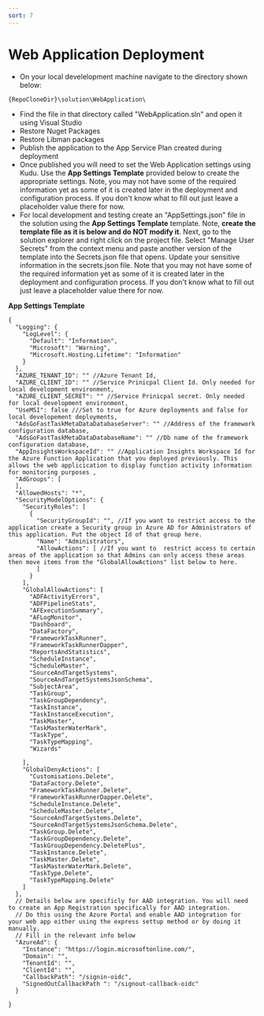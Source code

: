 ```yaml
---
sort: 7
---
```


# Web Application Deployment

* On your local develelopment machine navigate to the directory shown below:
``` fs_name
{RepoCloneDir}\solution\WebApplication\
```
* Find the file in that directory called "WebApplication.sln" and open it using Visual Studio
* Restore Nuget Packages
* Restore Libman packages
* Publish the application to the App Service Plan created during deployment
* Once published you will need to set the Web Application settings using Kudu. Use the **App Settings Template** provided below to create the appropriate settings. Note, you may not have some of the required information yet as some of it is created later in the deployment and configuration process. If you don't know what to fill out just leave a placeholder value there for now.  
* For local development and testing create an "AppSettings.json" file in the solution using the **App Settings Template** template. Note, **create the template file as it is below and do NOT modify it**. Next, go to the solution explorer and right click on the project file. Select "Manage User Secrets" from the context menu and paste another version of the template into the Secrets.json file that opens. Update your sensitive information in the secrets.json file. Note that you may not have some of the required information yet as some of it is created later in the deployment and configuration process. If you don't know what to fill out just leave a placeholder value there for now.

**App Settings Template**
```jsonc
{
  "Logging": {
    "LogLevel": {
      "Default": "Information",
      "Microsoft": "Warning",
      "Microsoft.Hosting.Lifetime": "Information"
    }
  },
  "AZURE_TENANT_ID": "" //Azure Tenant Id,
  "AZURE_CLIENT_ID": "" //Service Prinicpal Client Id. Only needed for local development environment,
  "AZURE_CLIENT_SECRET": "" //Service Prinicpal secret. Only needed for local development environment,
  "UseMSI": false ///Set to true for Azure deployments and false for local developement deployments,
  "AdsGoFastTaskMetaDataDatabaseServer": "" //Address of the framework configuration database,
  "AdsGoFastTaskMetaDataDatabaseName": "" //Db name of the framework configuration database,
  "AppInsightsWorkspaceId": "" //Application Insights Workspace Id for the Azure Function Application that you deployed previously. This allows the web applicication to display function activity information for monitoring purposes ,
  "AdGroups": [
  ],
  "AllowedHosts": "*",
  "SecurityModelOptions": {
    "SecurityRoles": [
      {
        "SecurityGroupId": "", //If you want to restrict access to the application create a Security group in Azure AD for Administrators of this application. Put the object Id of that group here.
        "Name": "Administrators",
        "AllowActions": [ //If you want to  restrict access to certain areas of the application so that Admins can only access these areas then move items from the "GlobalAllowActions" list below to here. 
        ]
      }
    ],
    "GlobalAllowActions": [
      "ADFActivityErrors",
      "ADFPipelineStats",
      "AFExecutionSummary",
      "AFLogMonitor",
      "Dashboard",
      "DataFactory",
      "FrameworkTaskRunner",
      "FrameworkTaskRunnerDapper",
      "ReportsAndStatistics",
      "ScheduleInstance",
      "ScheduleMaster",
      "SourceAndTargetSystems",
      "SourceAndTargetSystemsJsonSchema",
      "SubjectArea",
      "TaskGroup",
      "TaskGroupDependency",
      "TaskInstance",
      "TaskInstanceExecution",
      "TaskMaster",
      "TaskMasterWaterMark",
      "TaskType",
      "TaskTypeMapping",
      "Wizards"

    ],
    "GlobalDenyActions": [
      "Customisations.Delete",
      "DataFactory.Delete",
      "FrameworkTaskRunner.Delete",
      "FrameworkTaskRunnerDapper.Delete",
      "ScheduleInstance.Delete",
      "ScheduleMaster.Delete",
      "SourceAndTargetSystems.Delete",
      "SourceAndTargetSystemsJsonSchema.Delete",
      "TaskGroup.Delete",
      "TaskGroupDependency.Delete",
      "TaskGroupDependency.DeletePlus",
      "TaskInstance.Delete",
      "TaskMaster.Delete",
      "TaskMasterWaterMark.Delete",
      "TaskType.Delete",
      "TaskTypeMapping.Delete"
    ]
  },
  // Details below are specificly for AAD integration. You will need to create an App Registration specifically for AAD integration. 
  // Do this using the Azure Portal and enable AAD integration for your web app either using the express settup method or by doing it manually. 
  // Fill in the relevant info below
  "AzureAd": {
    "Instance": "https://login.microsoftonline.com/",
    "Domain": "",
    "TenantId": "",
    "ClientId": "",
    "CallbackPath": "/signin-oidc",
    "SignedOutCallbackPath ": "/signout-callback-oidc"
  }

}
```
